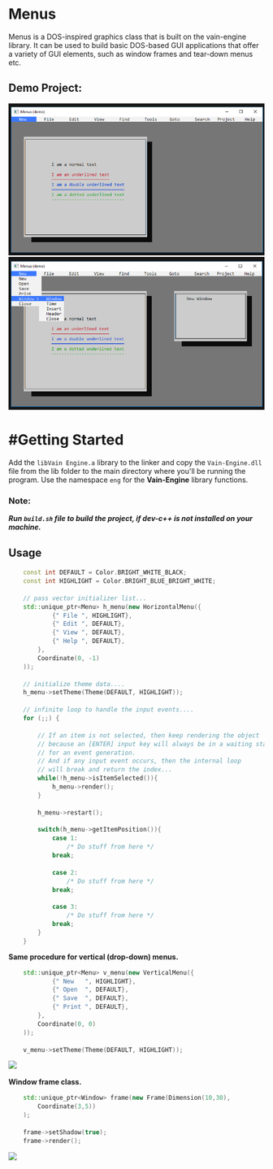 # Menus
Menus is a DOS-inspired graphics class that is built on the vain-engine library. It can be used to build basic DOS-based GUI applications that offer a variety of GUI elements, such as window frames and tear-down menus etc.


## Demo Project:
![](previews/demo.png?raw=true "")
![](previews/demo_project.png?raw=true "")


# #Getting Started
Add the `libVain Engine.a` library to the linker and copy the `Vain-Engine.dll` file from the lib folder to the main directory where you'll be running the program.
Use the namespace `eng` for the **Vain-Engine** library functions.

### Note: 
**_Run `build.sh` file to build the project, if dev-c++ is not installed on your machine._**

## Usage

```c++
    const int DEFAULT = Color.BRIGHT_WHITE_BLACK;
    const int HIGHLIGHT = Color.BRIGHT_BLUE_BRIGHT_WHITE;
    
    // pass vector initializer list...
    std::unique_ptr<Menu> h_menu(new HorizontalMenu({
            {" File ", HIGHLIGHT},
            {" Edit ", DEFAULT},
            {" View ", DEFAULT},
            {" Help ", DEFAULT},
        }, 
        Coordinate(0, -1)
    ));
    
    // initialize theme data....
    h_menu->setTheme(Theme(DEFAULT, HIGHLIGHT));
    
    // infinite loop to handle the input events.... 
    for (;;) {
        
        // If an item is not selected, then keep rendering the object
        // because an [ENTER] input key will always be in a waiting state 
        // for an event generation.
        // And if any input event occurs, then the internal loop
        // will break and return the index...
        while(!h_menu->isItemSelected()){
            h_menu->render();
        }
        
        h_menu->restart();
        
        switch(h_menu->getItemPosition()){
            case 1:
                /* Do stuff from here */
            break;
            
            case 2:
                /* Do stuff from here */
            break;
            
            case 3:
                /* Do stuff from here */
            break;
        }
    }
```

**Same procedure for vertical (drop-down) menus.**
```c++
    std::unique_ptr<Menu> v_menu(new VerticalMenu({
            {" New   ", HIGHLIGHT},
            {" Open  ", DEFAULT},
            {" Save  ", DEFAULT},
            {" Print ", DEFAULT},
        }, 
        Coordinate(0, 0)
    ));
    
    v_menu->setTheme(Theme(DEFAULT, HIGHLIGHT));

```

![](previews/menus_demo.gif?raw=true "")



**Window frame class.**
```c++
    std::unique_ptr<Window> frame(new Frame(Dimension(10,30), 
        Coordinate(3,5))
    );
        
    frame->setShadow(true);
    frame->render();
```

![](previews/frame.png?raw=true "")



